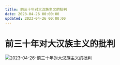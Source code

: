 ```yaml
---
title: 前三十年对大汉族主义的批判
date: 2023-04-26 00:00:00
updated: 2023-04-26 00:00:00
---
```


# 前三十年对大汉族主义的批判

![2023-04-26-前三十年对大汉族主义的批判](assets/2023-04-26-前三十年对大汉族主义的批判.jpeg)

